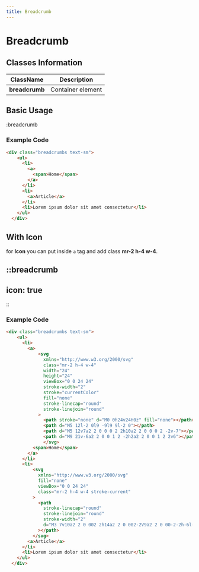 ```yaml
---
title: Breadcrumb
---
```


# Breadcrumb

## Classes Information

| ClassName      | Description       |
| -------------- | ----------------- |
| **breadcrumb** | Container element |

## Basic Usage

:breadcrumb

### Example Code

```html [html]
<div class="breadcrumbs text-sm">
    <ul>
      <li>
        <a>
          <span>Home</span>
        </a>
      </li>
      <li>
        <a>Article</a>
      </li>
      <li>Lorem ipsum dolor sit amet consectetur</li>
    </ul>
  </div>
```

## With Icon

for **Icon** you can put inside `a` tag and add class **mr-2 h-4 w-4**.

::breadcrumb
---
icon: true
---
::

### Example Code

```html [html]
<div class="breadcrumbs text-sm">
    <ul>
      <li>
        <a>
            <svg
              xmlns="http://www.w3.org/2000/svg"
              class="mr-2 h-4 w-4"
              width="24"
              height="24"
              viewBox="0 0 24 24"
              stroke-width="2"
              stroke="currentColor"
              fill="none"
              stroke-linecap="round"
              stroke-linejoin="round"
            >
              <path stroke="none" d="M0 0h24v24H0z" fill="none"></path>
              <path d="M5 12l-2 0l9 -9l9 9l-2 0"></path>
              <path d="M5 12v7a2 2 0 0 0 2 2h10a2 2 0 0 0 2 -2v-7"></path>
              <path d="M9 21v-6a2 2 0 0 1 2 -2h2a2 2 0 0 1 2 2v6"></path>
              </svg>
          <span>Home</span>
        </a>
      </li>
      <li>
          <svg
            xmlns="http://www.w3.org/2000/svg"
            fill="none"
            viewBox="0 0 24 24"
            class="mr-2 h-4 w-4 stroke-current"
          >
            <path
              stroke-linecap="round"
              stroke-linejoin="round"
              stroke-width="2"
              d="M3 7v10a2 2 0 002 2h14a2 2 0 002-2V9a2 2 0 00-2-2h-6l-2-2H5a2 2 0 00-2 2z"
            ></path>
          </svg>
        <a>Article</a>
      </li>
      <li>Lorem ipsum dolor sit amet consectetur</li>
    </ul>
  </div>
```